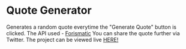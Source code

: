 # Quote Generator
Generates a random quote everytime the "Generate Quote" button is clicked. The API used - <a href = "https://forismatic.com/en/api/">Forismatic</a>
You can share the quote further via Twitter.
The project can be viewed live <a href="https://dhairyadwivedi.github.io/quote-generator/">HERE!</a>
